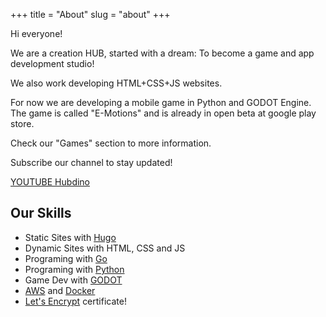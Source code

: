 +++
title = "About"
slug = "about"
+++

Hi everyone!

We are a creation HUB, started with a dream: To become a game and app development studio!

We also work developing HTML+CSS+JS websites.

For now we are developing a mobile game in Python and GODOT Engine. The game is called "E-Motions" and is already in open beta at google play store.

Check our "Games" section to more information.

Subscribe our channel to stay updated!

[YOUTUBE Hubdino](https://www.youtube.com/channel/UCLFVeJNoZgIbIShtiPIE4xw)

## Our Skills

* Static Sites with [Hugo](http://gohugo.io/) 
* Dynamic Sites with HTML, CSS and JS
* Programing with [Go](http://golang.org/)
* Programing with [Python](https://www.python.org/)
* Game Dev with [GODOT](https://godotengine.org/)
* [AWS](https://aws.amazon.com) and [Docker](https://www.docker.com)
* [Let's Encrypt](https://letsencrypt.org) certificate!

